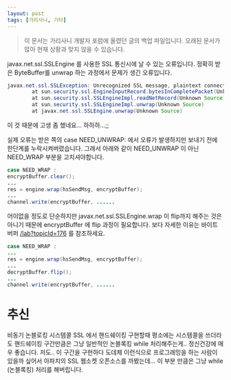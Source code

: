 ```yaml
---
layout: post
tags: [가리사니, 기타]
---
```


> 이 문서는 가리사니 개발자 포럼에 올렸던 글의 백업 파일입니다.
오래된 문서가 많아 현재 상황과 맞지 않을 수 있습니다.


javax.net.ssl.SSLEngine 를 사용한 SSL 통신시에 날 수 있는 오류입니다.
정확히 받은 ByteBuffer를 unwrap 하는 과정에서 문제가 생긴 오류입니다.
``` java
javax.net.ssl.SSLException: Unrecognized SSL message, plaintext connection?
        at sun.security.ssl.EngineInputRecord.bytesInCompletePacket(Unknown Source)
        at sun.security.ssl.SSLEngineImpl.readNetRecord(Unknown Source)
        at sun.security.ssl.SSLEngineImpl.unwrap(Unknown Source)
        at javax.net.ssl.SSLEngine.unwrap(Unknown Source)
```

이 것 때문에 고생 좀 했네요... 하하하...;;

실제 오류는 받은 쪽의 case NEED_UNWRAP: 에서 오류가 발생하지만 보내기 전에 한단계를 누락시켜버렸습니다.
그래서 아래와 같이 NEED_UNWRAP 이 아닌 NEED_WRAP 부분을 고치셔야합니다.
``` java
case NEED_WRAP :
encryptBuffer.clear();
...
res = engine.wrap(hsSendMsg, encryptBuffer);
...
channel.write(encryptBuffer, ......
```

어이없을 정도로 단순하지만 javax.net.ssl.SSLEngine.wrap 이 flip까지 해주는 것은 아니기 때문에 encryptBuffer 에 flip 과정이 필요합니다.
보다 자세한 이유는 바이트 버퍼 [/lab?topicId=176](/lab?topicId=176) 를 참조하세요.
``` java
case NEED_WRAP :
...
res = engine.wrap(hsSendMsg, encryptBuffer);
...
decryptBuffer.flip();
...
channel.write(encryptBuffer, ......
```


# 추신
비동기 논블로킹 시스템콜 SSL 에서 핸드쉐이킹 구현할때 평소에는 시스템콜을 쓰더라도 핸드쉐이킹 구간만큼은 그냥 일반적인 논블록킹 while 처리해주는게.. 정신건강에 매우 좋습니다. 저도.. 이 구간을 구현하다 도데체 이런식으로 프로그래밍을 하는 사람이 있을까 싶어서 아파치의 SSL 웹소켓 오픈소스를 까봤는데... 이 부분 만큼은 그냥 while (논블록킹) 처리를 해버립니다.